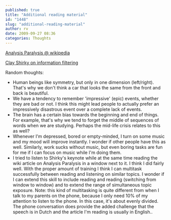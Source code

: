 ```yaml
---
published: true
title: "Additional reading material"
id: "1448"
slug: "additional-reading-material"
author: rv
date: 2009-09-27 08:36
categories: Thoughts
---
```

<a href="https://en.wikipedia.org/wiki/Analysis_paralysis" target="_blank">Analysis Paralysis @ wikipedia</a>

<a href="http://news.cnet.com/8301-13505_3-10142298-16.html" target="_blank">Clay Shirky on information filtering</a>

Random thoughts:
<ul>
	<li>Human beings like symmetry, but only in one dimension (left/right). That's why we don't think a car that looks the same from the front and back is beautiful.</li>
	<li>We have a tendency to remember 'impressive' (epic) events, whether they are bad or not. I think this might lead people to actually prefer an impressively disastrous event over a complete lack of events.</li>
	<li>The brain has a certain bias towards the beginning and end of things. For example, that's why we tend to forget the middle of sequences of words when we are studying. Perhaps the mid-life crisis relates to this as well?</li>
	<li>Whenever I'm depressed, bored or empty-minded, I turn on some music and my mood will improve instantly. I wonder if other people have this as well. Similarly, work sucks without music, but even boring tasks are fun for me if I can focus on music while I'm doing them.</li>
	<li>I tried to listen to Shirky's keynote while at the same time reading the wiki article on Analysis Paralysis in a window next to it. I think I did fairly well. With the proper amount of training I think I can multitask successfully between reading and listening on similar topics. I wonder if I can extend this skill to include reading and reading (switching from window to window) and to extend the range of simultaneous topic exposure. Note: this kind of multitasking is quite different from when I talk to my parents on the phone, because I only need 10% of my attention to listen to the phone. In this case, it's about evenly divided. The phone conversation does provide the added challenge that the speech is in Dutch and the article I'm reading is usually in English..</li>
</ul>